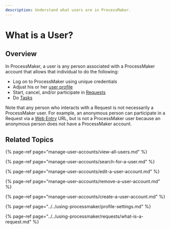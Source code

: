 ```yaml
---
description: Understand what users are in ProcessMaker.
---
```


# What is a User?

## Overview

In ProcessMaker, a user is any person associated with a ProcessMaker account that allows that individual to do the following:

* Log on to ProcessMaker using unique credentials
* Adjust his or her [user profile](../../using-processmaker/profile-settings.md)
* Start, cancel, and/or participate in [Requests](../../using-processmaker/requests/what-is-a-request.md)
* Do [Tasks](../../using-processmaker/task-management/what-is-a-task.md)

Note that any person who interacts with a Request is not necessarily a ProcessMaker user. For example, an anonymous person can participate in a Request via a [Web Entry](../../package-development-distribution/package-a-connector/web-entry.md) URL, but is not a ProcessMaker user because an anonymous person does not have a ProcessMaker account.

## Related Topics

{% page-ref page="manage-user-accounts/view-all-users.md" %}

{% page-ref page="manage-user-accounts/search-for-a-user.md" %}

{% page-ref page="manage-user-accounts/edit-a-user-account.md" %}

{% page-ref page="manage-user-accounts/remove-a-user-account.md" %}

{% page-ref page="manage-user-accounts/create-a-user-account.md" %}

{% page-ref page="../../using-processmaker/profile-settings.md" %}

{% page-ref page="../../using-processmaker/requests/what-is-a-request.md" %}

